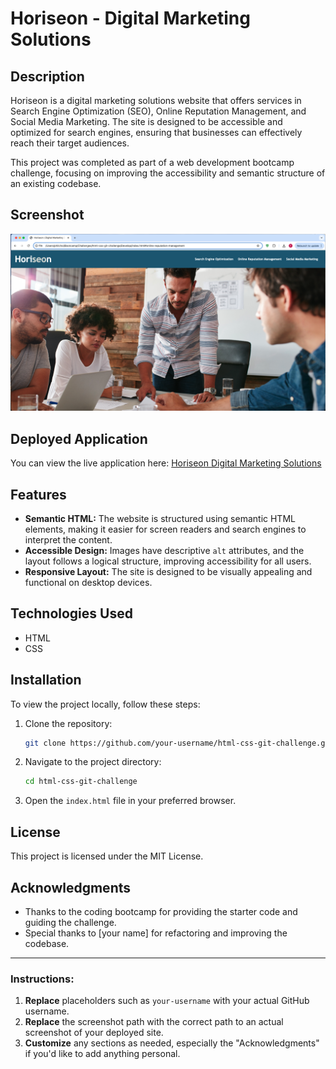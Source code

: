 # Horiseon - Digital Marketing Solutions

## Description

Horiseon is a digital marketing solutions website that offers services in Search Engine Optimization (SEO), Online Reputation Management, and Social Media Marketing. The site is designed to be accessible and optimized for search engines, ensuring that businesses can effectively reach their target audiences.

This project was completed as part of a web development bootcamp challenge, focusing on improving the accessibility and semantic structure of an existing codebase.

## Screenshot

![Horiseon Website](./assets/images/horiseon-screenshot.png)  

## Deployed Application

You can view the live application here: [Horiseon Digital Marketing Solutions](https://your-username.github.io/html-css-git-challenge/)

## Features

- **Semantic HTML:** The website is structured using semantic HTML elements, making it easier for screen readers and search engines to interpret the content.
- **Accessible Design:** Images have descriptive `alt` attributes, and the layout follows a logical structure, improving accessibility for all users.
- **Responsive Layout:** The site is designed to be visually appealing and functional on desktop devices.

## Technologies Used

- HTML
- CSS

## Installation

To view the project locally, follow these steps:

1. Clone the repository:
   ```bash
   git clone https://github.com/your-username/html-css-git-challenge.git
   ```
2. Navigate to the project directory:
   ```bash
   cd html-css-git-challenge
   ```
3. Open the `index.html` file in your preferred browser.

## License

This project is licensed under the MIT License.

## Acknowledgments

- Thanks to the coding bootcamp for providing the starter code and guiding the challenge.
- Special thanks to [your name] for refactoring and improving the codebase.

---

### Instructions:

1. **Replace** placeholders such as `your-username` with your actual GitHub username.
2. **Replace** the screenshot path with the correct path to an actual screenshot of your deployed site.
3. **Customize** any sections as needed, especially the "Acknowledgments" if you'd like to add anything personal.

